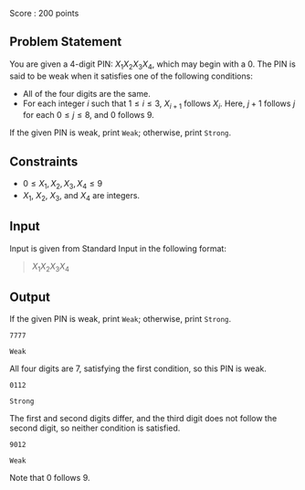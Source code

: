 Score : $200$ points

## Problem Statement

You are given a $4$-digit PIN: $X_1X_2X_3X_4$, which may begin with a $0$.
The PIN is said to be weak when it satisfies one of the following conditions:

- All of the four digits are the same.
- For each integer $i$ such that $1\leq i\leq 3$, $X_{i+1}$ follows $X_i$. Here, $j+1$ follows $j$ for each $0\leq j\leq 8$, and $0$ follows $9$.

If the given PIN is weak, print `Weak`; otherwise, print `Strong`.

## Constraints

- $0 \leq X_1, X_2, X_3, X_4 \leq 9$
- $X_1$, $X_2$, $X_3$, and $X_4$ are integers.

## Input

Input is given from Standard Input in the following format:

> $X_1X_2X_3X_4$

## Output

If the given PIN is weak, print `Weak`; otherwise, print `Strong`.

```input1
7777
```

```output1
Weak
```

All four digits are $7$, satisfying the first condition, so this PIN is weak.

```input2
0112
```

```output2
Strong
```

The first and second digits differ, and the third digit does not follow the second digit, so neither condition is satisfied.

```input3
9012
```

```output3
Weak
```

Note that $0$ follows $9$.